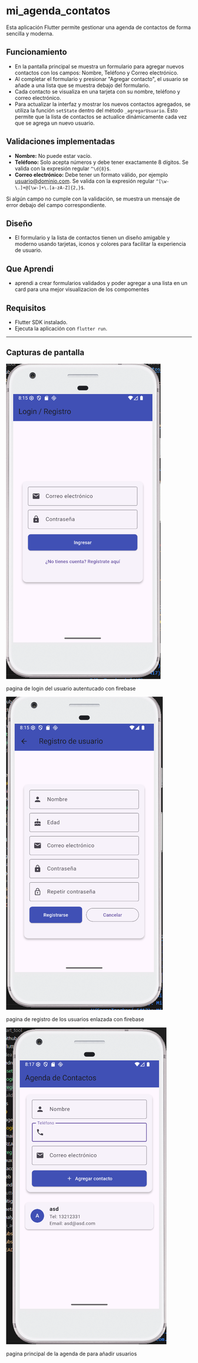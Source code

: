 # mi_agenda_contatos

Esta aplicación Flutter permite gestionar una agenda de contactos de forma sencilla y moderna.

## Funcionamiento

- En la pantalla principal se muestra un formulario para agregar nuevos contactos con los campos: Nombre, Teléfono y Correo electrónico.
- Al completar el formulario y presionar "Agregar contacto", el usuario se añade a una lista que se muestra debajo del formulario.
- Cada contacto se visualiza en una tarjeta con su nombre, teléfono y correo electrónico.
- Para actualizar la interfaz y mostrar los nuevos contactos agregados, se utiliza la función `setState` dentro del método `_agregarUsuario`. Esto permite que la lista de contactos se actualice dinámicamente cada vez que se agrega un nuevo usuario.

## Validaciones implementadas

- **Nombre:** No puede estar vacío.
- **Teléfono:** Solo acepta números y debe tener exactamente 8 dígitos. Se valida con la expresión regular `^\d{8}$`.
- **Correo electrónico:** Debe tener un formato válido, por ejemplo usuario@dominio.com. Se valida con la expresión regular `^[\w-\.]+@[\w-]+\.[a-zA-Z]{2,}$`.

Si algún campo no cumple con la validación, se muestra un mensaje de error debajo del campo correspondiente.

## Diseño

- El formulario y la lista de contactos tienen un diseño amigable y moderno usando tarjetas, iconos y colores para facilitar la experiencia de usuario.

## Que Aprendi

- aprendi a crear formularios validados y poder agregar a una lista en un card para una mejor visualizacion de los compomentes

## Requisitos

- Flutter SDK instalado.
- Ejecuta la aplicación con `flutter run`.

---

## Capturas de pantalla

![pagina de login del usuario autentucado con firebase](assets/images/login.png)

pagina de login del usuario autentucado con firebase

![pagina de registro de los usuarios enlazada con firebase](assets/images/registro.png)

pagina de registro de los usuarios enlazada con firebase

![pagina de registro de los usuarios enlazada con firebase](assets/images/agenda.png)

pagina principal de la agenda de para añadir usuarios

